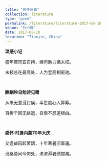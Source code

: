 ```yaml
---
title: "感怀三首"
collection: literature
type: "poem"
permalink: /literature/literature-2017-08-10
venue: "孙沁璇"
date: 2017-08-10
location: "Tianjin, China"
---
```



**琐感小记**

盛年苦短宜自持，缘何勉力循末枝。

末枝总在最高处，人为登高相驱驰。

<br>

**酬蜗秒自勉诗见赠**

从来无意觅封侯，半世痴心入算筹。

百折千回无路退，自惭不忍道根由。

<br>

**感怀·时逢内蒙70年大庆**

又逢故园起萧韶，十年寒暑旧事遥。

沧桑莫问今何处，津滨溽暑绣襟潮。